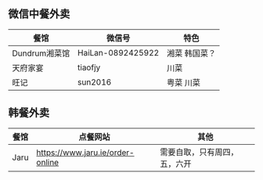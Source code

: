 ## 微信中餐外卖

|餐馆|微信号|特色|
|----|---|-------|
|Dundrum湘菜馆|HaiLan-0892425922|湘菜 韩国菜？|
|天府家宴|tiaofjy|川菜|
|旺记|sun2016|粤菜 川菜|


## 韩餐外卖

|餐馆|点餐网站|其他|
|----|---|-------|
|Jaru|https://www.jaru.ie/order-online|需要自取，只有周四，五，六开|